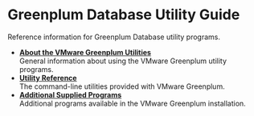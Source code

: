 # Greenplum Database Utility Guide 

Reference information for Greenplum Database utility programs.

-   **[About the VMware Greenplum Utilities](about-utils.html)**  
General information about using the VMware Greenplum utility programs.
-   **[Utility Reference](utility-programs.html)**  
The command-line utilities provided with VMware Greenplum.
-   **[Additional Supplied Programs](contrib-programs.html)**  
Additional programs available in the VMware Greenplum installation.

